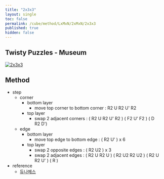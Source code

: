 ```yaml
---
title: "2x3x3"
layout: single
toc: false
permalink: /cube/method/LxMxN/2xMxN/2x3x3
published: true
hidden: false
---
```


<head>
  <base target="_blank">
</head>



## Twisty Puzzles - Museum

<a href="https://twistypuzzles.com/app/museum/museum_showitem.php?pkey=21">
  <img alt="2x3x3" src="https://twistypuzzles.com/museum/large/00021-02.jpg">
</a>



## Method

- step
  - corner
    - bottom layer
      - move top corner to bottom corner : R2 U R2 U' R2
    - top layer
      - swap 2 adjacent corners : ( R2 U R2 U' R2 ) ( F2 U' F2 ) ( D R2 D')
  - edge
    - bottom layer
      - move top edge to bottom edge : ( R2 U' ) x 6
    - top layer
      - swap 2 opposite edges : ( R2 U2 ) x 3
      - swap 2 adjacent edges : ( R2 U R2 U ) ( R2 U2 R2 U2 ) ( R2 U R2 U' ) ( R )
- reference
  - [듀나메스](https://youtu.be/1mI0hufDqzU)
